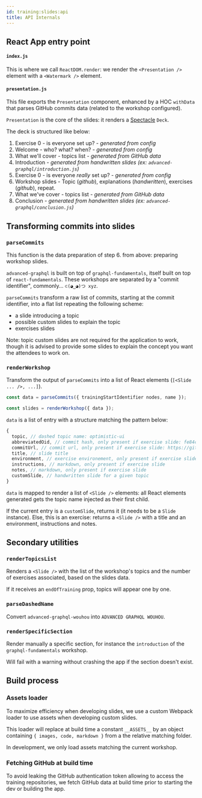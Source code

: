 ```yaml
---
id: training:slides:api
title: API Internals
---
```


## React App entry point

#### `index.js`

This is where we call `ReactDOM.render`: we render the `<Presentation />` element with a `<Watermark />` element.

#### `presentation.js`

This file exports the `Presentation` component, enhanced by a HOC `withData` that parses GitHub commits data (related to the workshop configured).

`Presentation` is the core of the slides: it renders a [Spectacle](https://github.com/formidablelabs/spectacle) `Deck`.

The deck is structured like below:

1. Exercise 0 - is everyone set up? _- generated from config_
2. Welcome - who? what? when? _- generated from config_
3. What we'll cover - topics list _- generated from GitHub data_
4. Introduction _- generated from handwritten slides (ex: `advanced-graphql/introduction.js`)_
5. Exercise 0 - is everyone _really_ set up? _- generated from config_
6. Workshop slides - Topic (_github_), explanations (_handwritten_), exercises (_github_), repeat.
7. What we've cover - topics list _- generated from GitHub data_
8. Conclusion _- generated from handwritten slides (ex: `advanced-graphql/conclusion.js`)_

## Transforming commits into slides

### `parseCommits`

This function is the data preparation of step 6. from above: preparing workshop slides.

`advanced-graphql` is built on top of `graphql-fundamentals`, itself built on top of `react-fundamentals`. These workshops are separated by a "commit identifier", commonly... `⊂(◕‿◕)つ xyz`.

`parseCommits` transform a raw list of commits, starting at the commit identifier, into a flat list repeating the following scheme:

* a slide introducing a topic
* possible custom slides to explain the topic
* exercises slides

Note: topic custom slides are not required for the application to work, though it is advised to provide some slides to explain the concept you want the attendees to work on.

### `renderWorkshop`

Transform the output of `parseCommits` into a list of React elements (`[<Slide ... />, ...]`).

```js
const data = parseCommits({ trainingStartIdentifier nodes, name });

const slides = renderWorkshop({ data });
```

`data` is a list of entry with a structure matching the pattern below:

```js
{
  topic, // dashed topic name: optimistic-ui
  abbreviatedOid, // commit hash, only present if exercise slide: fe84c211
  commitUrl, // commit url, only present if exercise slide: https://github.com/okgrow/...
  title, // slide title
  environment, // exercise environement, only present if exercise slide: UI / API
  instructions, // markdown, only present if exercise slide
  notes, // markdown, only present if exercise slide
  customSlide, // handwritten slide for a given topic
}
```

`data` is mapped to render a list of `<Slide />` elements: all React elements generated gets the topic name injected as their first child.

If the current entry is a `customSlide`, returns it (it needs to be a `Slide` instance). Else, this is an exercise: returns a `<Slide />` with a title and an environment, instructions and notes.

## Secondary utilities

### `renderTopicsList`

Renders a `<Slide />` with the list of the workshop's topics and the number of exercises associated, based on the slides data.

If it receives an `endOfTraining` prop, topics will appear one by one.

### `parseDashedName`

Convert `advanced-graphql-wouhou` into `ADVANCED GRAPHQL WOUHOU`.

### `renderSpecificSection`

Render manually a specific section, for instance the `introduction` of the `graphql-fundamentals` workshop.

Will fail with a warning without crashing the app if the section doesn't exist.

## Build process

### Assets loader

To maximize efficiency when developing slides, we use a custom Webpack loader to use assets when developing custom slides.

This loader will replace at build time a constant `__ASSETS__` by an object containing `{ images, code, markdown }` from a the relative matching folder.

In development, we only load assets matching the current workshop.

### Fetching GitHub at build time

To avoid leaking the GitHub authentication token allowing to access the training repositories, we fetch GitHub data at build time prior to starting the dev or building the app.
